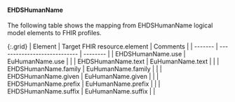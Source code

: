 <!--
  Generated file. Do not edit.
-->

#### EHDSHumanName

The following table shows the mapping from EHDSHumanName logical model elements to FHIR profiles.

{:.grid}
| Element | Target FHIR resource.element | Comments |
| ------- | ---------------------------- | -------- |
| EHDSHumanName.use | EuHumanName.use |  |
| EHDSHumanName.text | EuHumanName.text |  |
| EHDSHumanName.family | EuHumanName.family |  |
| EHDSHumanName.given | EuHumanName.given |  |
| EHDSHumanName.prefix | EuHumanName.prefix |  |
| EHDSHumanName.suffix | EuHumanName.suffix |  |


